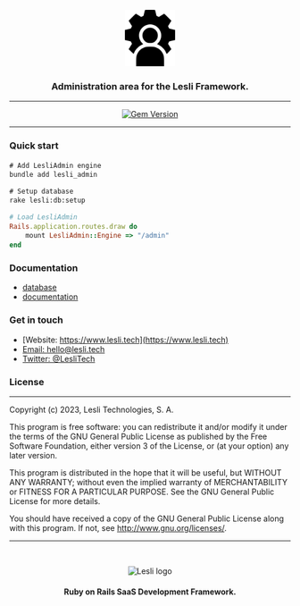 <p align="center">
	<img width="90" alt="LesliCloud logo" src="./app/assets/images/lesli_admin/admin-logo.svg" />
    <h3 align="center">Administration area for the Lesli Framework.</h3>
</p>

<hr/>
    <p align="center">
        <a target="blank" href="https://rubygems.org/gems/lesli_admin">
            <img src="https://badge.fury.io/rb/lesli_admin.svg" alt="Gem Version" height="24">
        </a>
    </p>
<hr/>

### Quick start

```shell
# Add LesliAdmin engine
bundle add lesli_admin
```

```shell
# Setup database
rake lesli:db:setup
```

```ruby
# Load LesliAdmin
Rails.application.routes.draw do
    mount LesliAdmin::Engine => "/admin"
end
```


### Documentation
* [database](./docs/database.md)
* [documentation](https://www.lesli.dev/documentation/)


### Get in touch

* [Website: https://www.lesli.tech](https://www.lesli.tech)
* [Email: hello@lesli.tech](hello@lesli.tech)
* [Twitter: @LesliTech](https://twitter.com/LesliTech)


### License
-------
Copyright (c) 2023, Lesli Technologies, S. A.

This program is free software: you can redistribute it and/or modify
it under the terms of the GNU General Public License as published by
the Free Software Foundation, either version 3 of the License, or
(at your option) any later version.

This program is distributed in the hope that it will be useful,
but WITHOUT ANY WARRANTY; without even the implied warranty of
MERCHANTABILITY or FITNESS FOR A PARTICULAR PURPOSE. See the
GNU General Public License for more details.

You should have received a copy of the GNU General Public License
along with this program. If not, see http://www.gnu.org/licenses/.

<hr />
<br />

<p align="center">
    <img width="200" alt="Lesli logo" src="https://cdn.lesli.tech/lesli/brand/app-logo.svg" />
    <h4 align="center">Ruby on Rails SaaS Development Framework.</h4>
</p>

